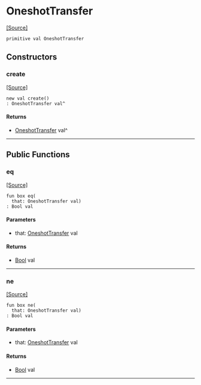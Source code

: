 # OneshotTransfer
<span class="source-link">[[Source]](src/http/payload.md#L7)</span>
```pony
primitive val OneshotTransfer
```

## Constructors

### create
<span class="source-link">[[Source]](src/http/payload.md#L7)</span>


```pony
new val create()
: OneshotTransfer val^
```

#### Returns

* [OneshotTransfer](http-OneshotTransfer.md) val^

---

## Public Functions

### eq
<span class="source-link">[[Source]](src/http/payload.md#L9)</span>


```pony
fun box eq(
  that: OneshotTransfer val)
: Bool val
```
#### Parameters

*   that: [OneshotTransfer](http-OneshotTransfer.md) val

#### Returns

* [Bool](builtin-Bool.md) val

---

### ne
<span class="source-link">[[Source]](src/http/payload.md#L9)</span>


```pony
fun box ne(
  that: OneshotTransfer val)
: Bool val
```
#### Parameters

*   that: [OneshotTransfer](http-OneshotTransfer.md) val

#### Returns

* [Bool](builtin-Bool.md) val

---

